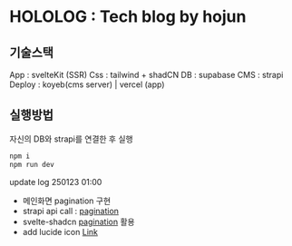 # HOLOLOG : Tech blog by hojun

## 기술스택

App : svelteKit (SSR)
Css : tailwind + shadCN
DB : supabase
CMS : strapi
Deploy : koyeb(cms server) | vercel (app)

## 실행방법

자신의 DB와 strapi를 연결한 후 실행

```bash
npm i
npm run dev

```

update log
250123 01:00

- 메인화면 pagination 구현
- strapi api call : [pagination](https://docs.strapi.io/dev-docs/api/rest/sort-pagination)
- svelte-shadcn [pagination](https://www.shadcn-svelte.com/docs/components/pagination) 활용
- add lucide icon [Link](https://lucide.dev/guide/packages/lucide-svelte)
